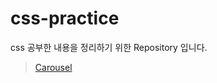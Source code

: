 # css-practice

css 공부한 내용을 정리하기 위한 Repository 입니다.

> [Carousel](https://github.com/apio1130/css-practice/tree/master/carousel)